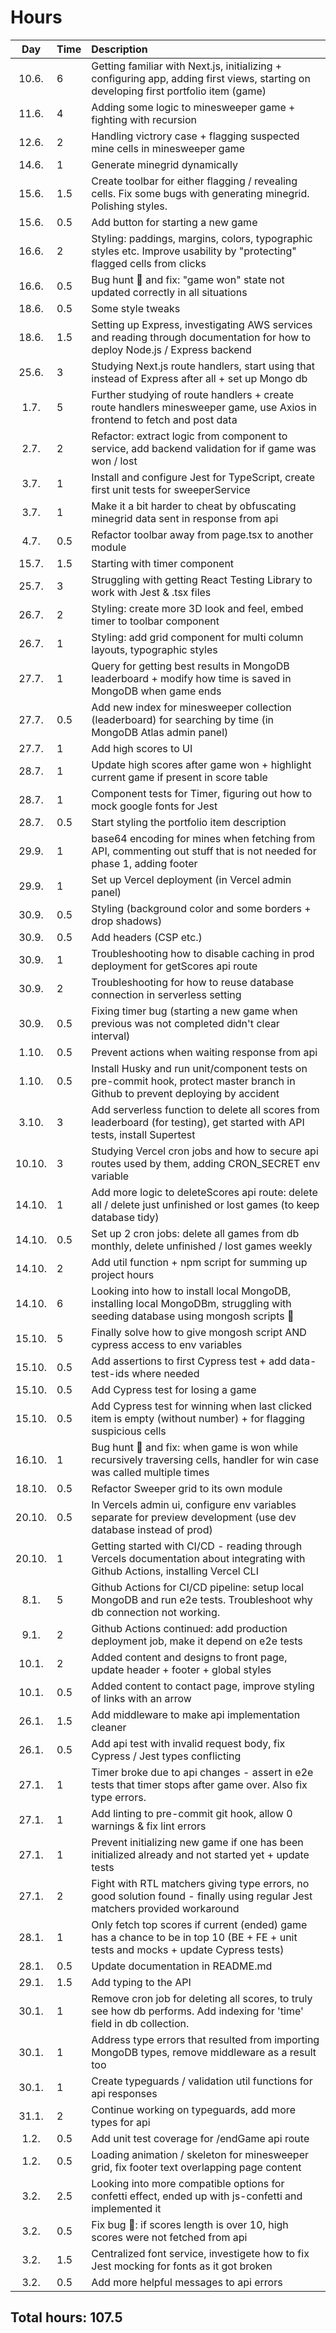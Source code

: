 # Hours

|  Day   | Time | Description                                                                                                                           |
| :----: | :--- | :------------------------------------------------------------------------------------------------------------------------------------ |
| 10.6.  | 6    | Getting familiar with Next.js, initializing + configuring app, adding first views, starting on developing first portfolio item (game) |
| 11.6.  | 4    | Adding some logic to minesweeper game + fighting with recursion                                                                       |
| 12.6.  | 2    | Handling victrory case + flagging suspected mine cells in minesweeper game                                                            |
| 14.6.  | 1    | Generate minegrid dynamically                                                                                                         |
| 15.6.  | 1.5  | Create toolbar for either flagging / revealing cells. Fix some bugs with generating minegrid. Polishing styles.                       |
| 15.6.  | 0.5  | Add button for starting a new game                                                                                                    |
| 16.6.  | 2    | Styling: paddings, margins, colors, typographic styles etc. Improve usability by "protecting" flagged cells from clicks               |
| 16.6.  | 0.5  | Bug hunt 🐛 and fix: "game won" state not updated correctly in all situations                                                         |
| 18.6.  | 0.5  | Some style tweaks                                                                                                                     |
| 18.6.  | 1.5  | Setting up Express, investigating AWS services and reading through documentation for how to deploy Node.js / Express backend          |
| 25.6.  | 3    | Studying Next.js route handlers, start using that instead of Express after all + set up Mongo db                                      |
|  1.7.  | 5    | Further studying of route handlers + create route handlers minesweeper game, use Axios in frontend to fetch and post data             |
|  2.7.  | 2    | Refactor: extract logic from component to service, add backend validation for if game was won / lost                                  |
|  3.7.  | 1    | Install and configure Jest for TypeScript, create first unit tests for sweeperService                                                 |
|  3.7.  | 1    | Make it a bit harder to cheat by obfuscating minegrid data sent in response from api                                                  |
|  4.7.  | 0.5  | Refactor toolbar away from page.tsx to another module                                                                                 |
| 15.7.  | 1.5  | Starting with timer component                                                                                                         |
| 25.7.  | 3    | Struggling with getting React Testing Library to work with Jest & .tsx files                                                          |
| 26.7.  | 2    | Styling: create more 3D look and feel, embed timer to toolbar component                                                               |
| 26.7.  | 1    | Styling: add grid component for multi column layouts, typographic styles                                                              |
| 27.7.  | 1    | Query for getting best results in MongoDB leaderboard + modify how time is saved in MongoDB when game ends                            |
| 27.7.  | 0.5  | Add new index for minesweeper collection (leaderboard) for searching by time (in MongoDB Atlas admin panel)                           |
| 27.7.  | 1    | Add high scores to UI                                                                                                                 |
| 28.7.  | 1    | Update high scores after game won + highlight current game if present in score table                                                  |
| 28.7.  | 1    | Component tests for Timer, figuring out how to mock google fonts for Jest                                                             |
| 28.7.  | 0.5  | Start styling the portfolio item description                                                                                          |
| 29.9.  | 1    | base64 encoding for mines when fetching from API, commenting out stuff that is not needed for phase 1, adding footer                  |
| 29.9.  | 1    | Set up Vercel deployment (in Vercel admin panel)                                                                                      |
| 30.9.  | 0.5  | Styling (background color and some borders + drop shadows)                                                                            |
| 30.9.  | 0.5  | Add headers (CSP etc.)                                                                                                                |
| 30.9.  | 1    | Troubleshooting how to disable caching in prod deployment for getScores api route                                                     |
| 30.9.  | 2    | Troubleshooting for how to reuse database connection in serverless setting                                                            |
| 30.9.  | 0.5  | Fixing timer bug (starting a new game when previous was not completed didn't clear interval)                                          |
| 1.10.  | 0.5  | Prevent actions when waiting response from api                                                                                        |
| 1.10.  | 0.5  | Install Husky and run unit/component tests on pre-commit hook, protect master branch in Github to prevent deploying by accident       |
| 3.10.  | 3    | Add serverless function to delete all scores from leaderboard (for testing), get started with API tests, install Supertest            |
| 10.10. | 3    | Studying Vercel cron jobs and how to secure api routes used by them, adding CRON_SECRET env variable                                  |
| 14.10. | 1    | Add more logic to deleteScores api route: delete all / delete just unfinished or lost games (to keep database tidy)                   |
| 14.10. | 0.5  | Set up 2 cron jobs: delete all games from db monthly, delete unfinished / lost games weekly                                           |
| 14.10. | 2    | Add util function + npm script for summing up project hours                                                                           |
| 14.10. | 6    | Looking into how to install local MongoDB, installing local MongoDBm, struggling with seeding database using mongosh scripts 🤯       |
| 15.10. | 5    | Finally solve how to give mongosh script AND cypress access to env variables                                                          |
| 15.10. | 0.5  | Add assertions to first Cypress test + add data-test-ids where needed                                                                 |
| 15.10. | 0.5  | Add Cypress test for losing a game                                                                                                    |
| 15.10. | 0.5  | Add Cypress test for winning when last clicked item is empty (without number) + for flagging suspicious cells                         |
| 16.10. | 1    | Bug hunt 🐛 and fix: when game is won while recursively traversing cells, handler for win case was called multiple times              |
| 18.10. | 0.5  | Refactor Sweeper grid to its own module                                                                                               |
| 20.10. | 0.5  | In Vercels admin ui, configure env variables separate for preview development (use dev database instead of prod)                      |
| 20.10. | 1    | Getting started with CI/CD - reading through Vercels documentation about integrating with Github Actions, installing Vercel CLI       |
|  8.1.  | 5    | Github Actions for CI/CD pipeline: setup local MongoDB and run e2e tests. Troubleshoot why db connection not working.                 |
|  9.1.  | 2    | Github Actions continued: add production deployment job, make it depend on e2e tests                                                  |
| 10.1.  | 2    | Added content and designs to front page, update header + footer + global styles                                                       |
| 10.1.  | 0.5  | Added content to contact page, improve styling of links with an arrow                                                                 |
| 26.1.  | 1.5  | Add middleware to make api implementation cleaner                                                                                     |
| 26.1.  | 0.5  | Add api test with invalid request body, fix Cypress / Jest types conflicting                                                          |
| 27.1.  | 1    | Timer broke due to api changes - assert in e2e tests that timer stops after game over. Also fix type errors.                          |
| 27.1.  | 1    | Add linting to pre-commit git hook, allow 0 warnings & fix lint errors                                                                |
| 27.1.  | 1    | Prevent initializing new game if one has been initialized already and not started yet + update tests                                  |
| 27.1.  | 2    | Fight with RTL matchers giving type errors, no good solution found - finally using regular Jest matchers provided workaround          |
| 28.1.  | 1    | Only fetch top scores if current (ended) game has a chance to be in top 10 (BE + FE + unit tests and mocks + update Cypress tests)    |
| 28.1.  | 0.5  | Update documentation in README.md                                                                                                     |
| 29.1.  | 1.5  | Add typing to the API                                                                                                                 |
| 30.1.  | 1    | Remove cron job for deleting all scores, to truly see how db performs. Add indexing for 'time' field in db collection.                |
| 30.1.  | 1    | Address type errors that resulted from importing MongoDB types, remove middleware as a result too                                     |
| 30.1.  | 1    | Create typeguards / validation util functions for api responses                                                                       |
| 31.1.  | 2    | Continue working on typeguards, add more types for api                                                                                |
|  1.2.  | 0.5  | Add unit test coverage for /endGame api route                                                                                         |
|  1.2.  | 0.5  | Loading animation / skeleton for minesweeper grid, fix footer text overlapping page content                                           |
|  3.2.  | 2.5  | Looking into more compatible options for confetti effect, ended up with js-confetti and implemented it                                |
|  3.2.  | 0.5  | Fix bug 🐛: if scores length is over 10, high scores were not fetched from api                                                        |
|  3.2.  | 1.5  | Centralized font service, investigete how to fix Jest mocking for fonts as it got broken                                              |
|  3.2.  | 0.5  | Add more helpful messages to api errors                                                                                               |

## Total hours: 107.5

